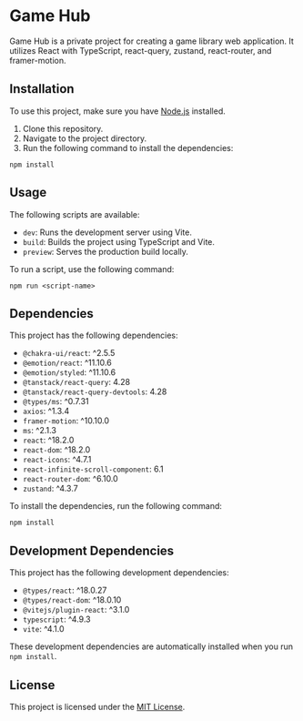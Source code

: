 # Game Hub

Game Hub is a private project for creating a game library web application. It utilizes React with TypeScript, react-query, zustand, react-router, and framer-motion.

 
## Installation

To use this project, make sure you have [Node.js](https://nodejs.org) installed.

1. Clone this repository.
2. Navigate to the project directory.
3. Run the following command to install the dependencies:

```shell
npm install
```

## Usage

The following scripts are available:

- `dev`: Runs the development server using Vite.
- `build`: Builds the project using TypeScript and Vite.
- `preview`: Serves the production build locally.

To run a script, use the following command:

```shell
npm run <script-name>
```

## Dependencies

This project has the following dependencies:

- `@chakra-ui/react`: ^2.5.5
- `@emotion/react`: ^11.10.6
- `@emotion/styled`: ^11.10.6
- `@tanstack/react-query`: 4.28
- `@tanstack/react-query-devtools`: 4.28
- `@types/ms`: ^0.7.31
- `axios`: ^1.3.4
- `framer-motion`: ^10.10.0
- `ms`: ^2.1.3
- `react`: ^18.2.0
- `react-dom`: ^18.2.0
- `react-icons`: ^4.7.1
- `react-infinite-scroll-component`: 6.1
- `react-router-dom`: ^6.10.0
- `zustand`: ^4.3.7

To install the dependencies, run the following command:

```shell
npm install
```

## Development Dependencies

This project has the following development dependencies:

- `@types/react`: ^18.0.27
- `@types/react-dom`: ^18.0.10
- `@vitejs/plugin-react`: ^3.1.0
- `typescript`: ^4.9.3
- `vite`: ^4.1.0

These development dependencies are automatically installed when you run `npm install`.

## License

This project is licensed under the [MIT License](LICENSE).
